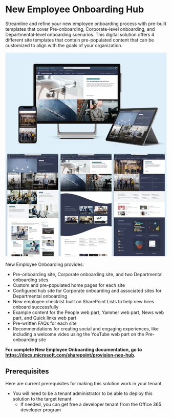 # New Employee Onboarding Hub

Streamline and refine your new employee onboarding process with pre-built templates that cover Pre-onboarding, Corporate-level onboarding, and Departmental-level onboarding scenarios. This digital solution offers 4 different site templates that contain pre-populated content that can be customized to align with the goals of your organization.  

![NEO](./NEO-lookbook-frontpage.png)

New Employee Onboarding provides:

- Pre-onboarding site, Corporate onboarding site, and two Departmental onboarding sites
- Custom and pre-populated home pages for each site
- Configured hub site for Corporate onboarding and associated sites for Departmental onboarding
- New employee checklist built on SharePoint Lists to help new hires onboard successfully
- Example content for the People web part, Yammer web part, News web part, and Quick links web part
- Pre-written FAQs for each site
- Recommendations for creating social and engaging experiences, like including a welcome video using the YouTube web part on the Pre-onboarding site

**For complete New Employee Onboarding documentation, go to https://docs.microsoft.com/sharepoint/provision-neo-hub.**

## Prerequisites

Here are current prerequisites for making this solution work in your tenant.

- You will need to be a tenant administrator to be able to deploy this solution to the target tenant
  - If needed, you can get free a developer tenant from the Office 365 developer program  
